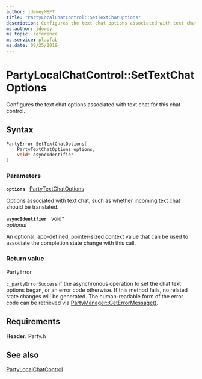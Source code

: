 ```yaml
---
author: jdeweyMSFT
title: "PartyLocalChatControl::SetTextChatOptions"
description: Configures the text chat options associated with text chat for this chat control.
ms.author: jdewey
ms.topic: reference
ms.service: playfab
ms.date: 09/25/2019
---
```


# PartyLocalChatControl::SetTextChatOptions  

Configures the text chat options associated with text chat for this chat control.  

## Syntax  
  
```cpp
PartyError SetTextChatOptions(  
    PartyTextChatOptions options,  
    void* asyncIdentifier  
)  
```  
  
### Parameters  
  
**`options`** &nbsp; [PartyTextChatOptions](../../../enums/partytextchatoptions.md)  
  
Options associated with text chat, such as whether incoming text chat should be translated.  
  
**`asyncIdentifier`** &nbsp; void*  
*optional*  
  
An optional, app-defined, pointer-sized context value that can be used to associate the completion state change with this call.  
  
  
### Return value  
PartyError
  
```c_partyErrorSuccess``` if the asynchronous operation to set the chat text options began, or an error code otherwise. If this method fails, no related state changes will be generated. The human-readable form of the error code can be retrieved via [PartyManager::GetErrorMessage()](../../PartyManager/methods/partymanager_geterrormessage.md).
  
  
## Requirements  
  
**Header:** Party.h
  
## See also  
[PartyLocalChatControl](../partylocalchatcontrol.md)  

  
  
